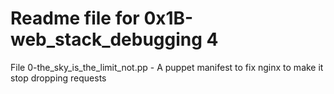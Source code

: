 # Readme file for 0x1B-web_stack_debugging 4


File 0-the_sky_is_the_limit_not.pp - A puppet manifest to fix nginx to make it stop dropping requests